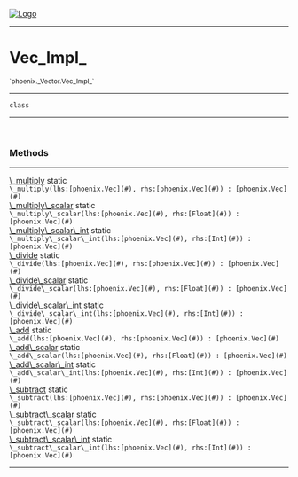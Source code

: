 
[![Logo](../../../images/logo.png)](../../../api/index.html)

---



<h1>Vec_Impl_</h1>
<small>`phoenix._Vector.Vec_Impl_`</small>



---

`class`

---

&nbsp;
&nbsp;







<h3>Methods</h3> <hr/><span class="method apipage">
            <a name="_multiply"><a class="lift" href="#_multiply">\_multiply</a></a> <span class="inline-block static">static</span><div class="clear"></div><code class="signature apipage">\_multiply(lhs:[phoenix.Vec](#)<span></span>, rhs:[phoenix.Vec](#)<span></span>) : [phoenix.Vec](#)</code><br/><span class="small_desc_flat"></span>
        </span>
    <span class="method apipage">
            <a name="_multiply_scalar"><a class="lift" href="#_multiply_scalar">\_multiply\_scalar</a></a> <span class="inline-block static">static</span><div class="clear"></div><code class="signature apipage">\_multiply\_scalar(lhs:[phoenix.Vec](#)<span></span>, rhs:[Float](#)<span></span>) : [phoenix.Vec](#)</code><br/><span class="small_desc_flat"></span>
        </span>
    <span class="method apipage">
            <a name="_multiply_scalar_int"><a class="lift" href="#_multiply_scalar_int">\_multiply\_scalar\_int</a></a> <span class="inline-block static">static</span><div class="clear"></div><code class="signature apipage">\_multiply\_scalar\_int(lhs:[phoenix.Vec](#)<span></span>, rhs:[Int](#)<span></span>) : [phoenix.Vec](#)</code><br/><span class="small_desc_flat"></span>
        </span>
    <span class="method apipage">
            <a name="_divide"><a class="lift" href="#_divide">\_divide</a></a> <span class="inline-block static">static</span><div class="clear"></div><code class="signature apipage">\_divide(lhs:[phoenix.Vec](#)<span></span>, rhs:[phoenix.Vec](#)<span></span>) : [phoenix.Vec](#)</code><br/><span class="small_desc_flat"></span>
        </span>
    <span class="method apipage">
            <a name="_divide_scalar"><a class="lift" href="#_divide_scalar">\_divide\_scalar</a></a> <span class="inline-block static">static</span><div class="clear"></div><code class="signature apipage">\_divide\_scalar(lhs:[phoenix.Vec](#)<span></span>, rhs:[Float](#)<span></span>) : [phoenix.Vec](#)</code><br/><span class="small_desc_flat"></span>
        </span>
    <span class="method apipage">
            <a name="_divide_scalar_int"><a class="lift" href="#_divide_scalar_int">\_divide\_scalar\_int</a></a> <span class="inline-block static">static</span><div class="clear"></div><code class="signature apipage">\_divide\_scalar\_int(lhs:[phoenix.Vec](#)<span></span>, rhs:[Int](#)<span></span>) : [phoenix.Vec](#)</code><br/><span class="small_desc_flat"></span>
        </span>
    <span class="method apipage">
            <a name="_add"><a class="lift" href="#_add">\_add</a></a> <span class="inline-block static">static</span><div class="clear"></div><code class="signature apipage">\_add(lhs:[phoenix.Vec](#)<span></span>, rhs:[phoenix.Vec](#)<span></span>) : [phoenix.Vec](#)</code><br/><span class="small_desc_flat"></span>
        </span>
    <span class="method apipage">
            <a name="_add_scalar"><a class="lift" href="#_add_scalar">\_add\_scalar</a></a> <span class="inline-block static">static</span><div class="clear"></div><code class="signature apipage">\_add\_scalar(lhs:[phoenix.Vec](#)<span></span>, rhs:[Float](#)<span></span>) : [phoenix.Vec](#)</code><br/><span class="small_desc_flat"></span>
        </span>
    <span class="method apipage">
            <a name="_add_scalar_int"><a class="lift" href="#_add_scalar_int">\_add\_scalar\_int</a></a> <span class="inline-block static">static</span><div class="clear"></div><code class="signature apipage">\_add\_scalar\_int(lhs:[phoenix.Vec](#)<span></span>, rhs:[Int](#)<span></span>) : [phoenix.Vec](#)</code><br/><span class="small_desc_flat"></span>
        </span>
    <span class="method apipage">
            <a name="_subtract"><a class="lift" href="#_subtract">\_subtract</a></a> <span class="inline-block static">static</span><div class="clear"></div><code class="signature apipage">\_subtract(lhs:[phoenix.Vec](#)<span></span>, rhs:[phoenix.Vec](#)<span></span>) : [phoenix.Vec](#)</code><br/><span class="small_desc_flat"></span>
        </span>
    <span class="method apipage">
            <a name="_subtract_scalar"><a class="lift" href="#_subtract_scalar">\_subtract\_scalar</a></a> <span class="inline-block static">static</span><div class="clear"></div><code class="signature apipage">\_subtract\_scalar(lhs:[phoenix.Vec](#)<span></span>, rhs:[Float](#)<span></span>) : [phoenix.Vec](#)</code><br/><span class="small_desc_flat"></span>
        </span>
    <span class="method apipage">
            <a name="_subtract_scalar_int"><a class="lift" href="#_subtract_scalar_int">\_subtract\_scalar\_int</a></a> <span class="inline-block static">static</span><div class="clear"></div><code class="signature apipage">\_subtract\_scalar\_int(lhs:[phoenix.Vec](#)<span></span>, rhs:[Int](#)<span></span>) : [phoenix.Vec](#)</code><br/><span class="small_desc_flat"></span>
        </span>
    





---

&nbsp;
&nbsp;
&nbsp;
&nbsp;